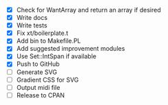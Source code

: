 - [x] Check for WantArray and return an array if desired 
- [x] Write docs
- [x] Write tests
- [x] Fix xt/boilerplate.t 
- [x] Add bin to Makefile.PL
- [x] Add suggested improvement modules
- [x] Use Set::IntSpan if available
- [x] Push to GitHub
- [ ] Generate SVG
- [ ] Gradient CSS for SVG
- [ ] Output midi file
- [ ] Release to CPAN
